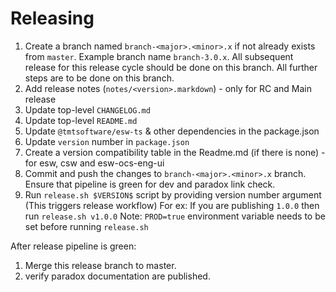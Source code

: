 # Releasing

1. Create a branch named `branch-<major>.<minor>.x` if not already exists from `master`. Example branch name `branch-3.0.x`.
   All subsequent release for this release cycle should be done on this branch. All further steps are to be done on this branch.
1. Add release notes (`notes/<version>.markdown`) - only for RC and Main release
1. Update top-level `CHANGELOG.md`
1. Update top-level `README.md`
1. Update `@tmtsoftware/esw-ts` & other dependencies in the package.json
1. Update `version` number in `package.json`
1. Create a version compatibility table in the Readme.md (if there is none) - for esw, csw and esw-ocs-eng-ui
1. Commit and push the changes to `branch-<major>.<minor>.x` branch. Ensure that pipeline is green for dev and paradox link check.
1. Run `release.sh $VERSION$` script by providing version number argument (This triggers release workflow)
   For ex: If you are publishing `1.0.0` then run `release.sh v1.0.0`
   Note: `PROD=true` environment variable needs to be set before running `release.sh`

After release pipeline is green:

1. Merge this release branch to master.
2. verify paradox documentation are published.
